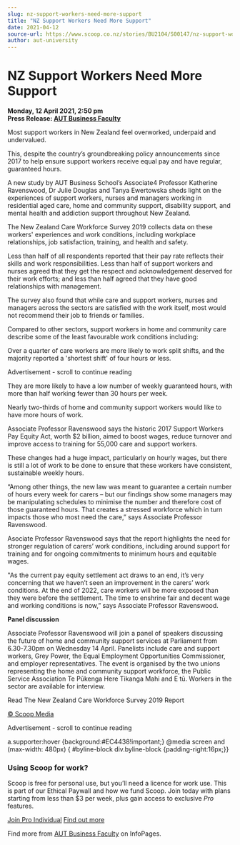 ```yaml
---
slug: nz-support-workers-need-more-support
title: "NZ Support Workers Need More Support"
date: 2021-04-12
source-url: https://www.scoop.co.nz/stories/BU2104/S00147/nz-support-workers-need-more-support.htm
author: aut-university
---
```

NZ Support Workers Need More Support
====================================

**Monday, 12 April 2021, 2:50 pm**  
**Press Release: [AUT Business Faculty](https://info.scoop.co.nz/AUT_Business_Faculty)**

Most support workers in New Zealand feel overworked, underpaid and undervalued.

This, despite the country’s groundbreaking policy announcements since 2017 to help ensure support workers receive equal pay and have regular, guaranteed hours.

A new study by AUT Business School’s Associate4 Professor Katherine Ravenswood, Dr Julie Douglas and Tanya Ewertowska sheds light on the experiences of support workers, nurses and managers working in residential aged care, home and community support, disability support, and mental health and addiction support throughout New Zealand.

The New Zealand Care Workforce Survey 2019 collects data on these workers' experiences and work conditions, including workplace relationships, job satisfaction, training, and health and safety.

Less than half of all respondents reported that their pay rate reflects their skills and work responsibilities. Less than half of support workers and nurses agreed that they get the respect and acknowledgement deserved for their work efforts; and less than half agreed that they have good relationships with management.

The survey also found that while care and support workers, nurses and managers across the sectors are satisfied with the work itself, most would not recommend their job to friends or families.

Compared to other sectors, support workers in home and community care describe some of the least favourable work conditions including:

Over a quarter of care workers are more likely to work split shifts, and the majority reported a 'shortest shift' of four hours or less.

Advertisement - scroll to continue reading





They are more likely to have a low number of weekly guaranteed hours, with more than half working fewer than 30 hours per week.

Nearly two-thirds of home and community support workers would like to have more hours of work.

Associate Professor Ravenswood says the historic 2017 Support Workers Pay Equity Act, worth $2 billion, aimed to boost wages, reduce turnover and improve access to training for 55,000 care and support workers.

These changes had a huge impact, particularly on hourly wages, but there is still a lot of work to be done to ensure that these workers have consistent, sustainable weekly hours.

“Among other things, the new law was meant to guarantee a certain number of hours every week for carers – but our findings show some managers may be manipulating schedules to minimise the number and therefore cost of those guaranteed hours. That creates a stressed workforce which in turn impacts those who most need the care,” says Associate Professor Ravenswood.

Asociate Professor Ravenswood says that the report highlights the need for stronger regulation of carers’ work conditions, including around support for training and for ongoing commitments to minimum hours and equitable wages.

"As the current pay equity settlement act draws to an end, it’s very concerning that we haven’t seen an improvement in the carers’ work conditions. At the end of 2022, care workers will be more exposed than they were before the settlement. The time to enshrine fair and decent wage and working conditions is now,” says Associate Professor Ravenswood.

**Panel discussion**

Associate Professor Ravenswood will join a panel of speakers discussing the future of home and community support services at Parliament from 6.30-7.30pm on Wednesday 14 April. Panelists include care and support workers, Grey Power, the Equal Employment Opportunities Commissioner, and employer representatives. The event is organised by the two unions representing the home and community support workforce, the Public Service Association Te Pūkenga Here Tikanga Mahi and E tū. Workers in the sector are available for interview.

Read The New Zealand Care Workforce Survey 2019 Report

[© Scoop Media](http://www.scoop.co.nz/about/terms.html)  

Advertisement - scroll to continue reading



a.supporter:hover {background:#EC4438!important;} @media screen and (max-width: 480px) { #byline-block div.byline-block {padding-right:16px;}}

### Using Scoop for work?

Scoop is free for personal use, but you’ll need a licence for work use. This is part of our Ethical Paywall and how we fund Scoop. Join today with plans starting from less than $3 per week, plus gain access to exclusive _Pro_ features.  
  
[Join Pro Individual](https://pro.scoop.co.nz/Individual/?from=ProIn24) [Find out more](https://pro.scoop.co.nz/using-scoop-for-work/?from=ProIn24)

Find more from [AUT Business Faculty](https://info.scoop.co.nz/AUT_Business_Faculty) on InfoPages.